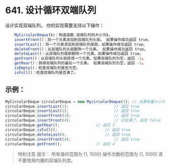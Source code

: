 # 641. 设计循环双端队列

设计实现双端队列。
你的实现需要支持以下操作：
```javascript
    MyCircularDeque(k)：构造函数,双端队列的大小为k。
    insertFront()：将一个元素添加到双端队列头部。 如果操作成功返回 true。
    insertLast()：将一个元素添加到双端队列尾部。如果操作成功返回 true。
    deleteFront()：从双端队列头部删除一个元素。 如果操作成功返回 true。
    deleteLast()：从双端队列尾部删除一个元素。如果操作成功返回 true。
    getFront()：从双端队列头部获得一个元素。如果双端队列为空，返回 -1。
    getRear()：获得双端队列的最后一个元素。 如果双端队列为空，返回 -1。
    isEmpty()：检查双端队列是否为空。
    isFull()：检查双端队列是否满了。
```

## 示例：
```javascript
MyCircularDeque circularDeque = new MycircularDeque(3); // 设置容量大小为3
circularDeque.insertLast(1);			        // 返回 true
circularDeque.insertLast(2);			        // 返回 true
circularDeque.insertFront(3);			        // 返回 true
circularDeque.insertFront(4);			        // 已经满了，返回 false
circularDeque.getRear();  				// 返回 2
circularDeque.isFull();				        // 返回 true
circularDeque.deleteLast();			        // 返回 true
circularDeque.insertFront(4);			        // 返回 true
circularDeque.getFront();				// 返回 4
```

 
> 特别注意
提示：
    所有值的范围为 [1, 1000]
    操作次数的范围为 [1, 1000]
    请不要使用内置的双端队列库。

